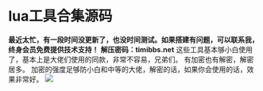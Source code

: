 # lua工具合集源码

**最近太忙，有一段时间没更新了，也没时间测试。如果搭建有问题，可以联系我，终身会员免费提供技术支持！**
**解压密码：timibbs.net**
这些工具基本够小白使用了，基本上是大佬们使用的同款，非常不容易，兄弟们。
有加密也有解密，解密居多。
加密的强度足够防小白和中等的大佬，解密的话，如果你会使用的话，效果非常好。
[![](https://wukongymw.com/wp-content/uploads/2023/06/1687070805-38afa3d7209ce24.jpg)](https://wukongymw.com/wp-content/uploads/2023/06/1687070805-38afa3d7209ce24.jpg)